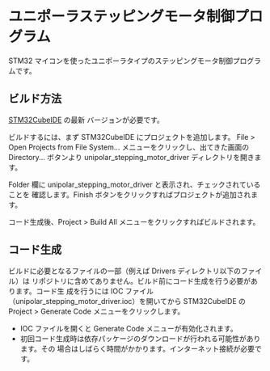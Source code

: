 # ユニポーラステッピングモータ制御プログラム

STM32 マイコンを使ったユニポーラタイプのステッピングモータ制御プログラムです。

## ビルド方法

[STM32CubeIDE](https://www.st.com/ja/development-tools/stm32cubeide.html) の最新
バージョンが必要です。

ビルドするには、まず STM32CubeIDE にプロジェクトを追加します。
File > Open Projects from File System... メニューをクリックし、出てきた画面の
Directory... ボタンより unipolar_stepping_motor_driver ディレクトリを開きます。

Folder 欄に unipolar_stepping_motor_driver と表示され、チェックされていることを
確認します。Finish ボタンをクリックすればプロジェクトが追加されます。

コード生成後、Project > Build All メニューをクリックすればビルドされます。

## コード生成

ビルドに必要となるファイルの一部（例えば Drivers ディレクトリ以下のファイル）は
リポジトリに含めてありません。ビルド前にコード生成を行う必要があります。コード生
成を行うには IOC ファイル（unipolar_stepping_motor_driver.ioc）を開いてから
STM32CubeIDE の Project > Generate Code メニューをクリックします。

- IOC ファイルを開くと Generate Code メニューが有効化されます。
- 初回コード生成時は依存パッケージのダウンロードが行われる可能性があります。その
  場合はしばらく時間がかかります。インターネット接続が必要です。
